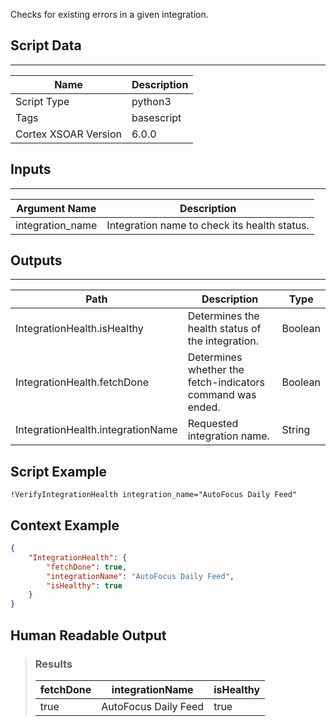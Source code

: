 Checks for existing errors in a given integration.

## Script Data
---

| **Name** | **Description** |
| --- | --- |
| Script Type | python3 |
| Tags | basescript |
| Cortex XSOAR Version | 6.0.0 |

## Inputs
---

| **Argument Name** | **Description** |
| --- | --- |
| integration_name | Integration name to check its health status. |

## Outputs
---

| **Path** | **Description** | **Type** |
| --- | --- | --- |
| IntegrationHealth.isHealthy | Determines the health status of the integration. | Boolean |
| IntegrationHealth.fetchDone | Determines whether the fetch-indicators command was ended. | Boolean |
| IntegrationHealth.integrationName | Requested integration name. | String |


## Script Example
```!VerifyIntegrationHealth integration_name="AutoFocus Daily Feed"```

## Context Example
```json
{
    "IntegrationHealth": {
        "fetchDone": true,
        "integrationName": "AutoFocus Daily Feed",
        "isHealthy": true
    }
}
```

## Human Readable Output

>### Results
>|fetchDone|integrationName|isHealthy|
>|---|---|---|
>| true | AutoFocus Daily Feed | true |

